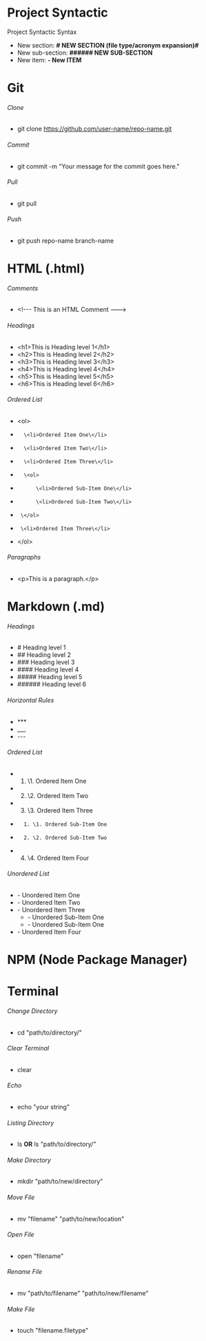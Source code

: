 <!--- ********************** Syntactic START  **********************--->

# **Project Syntactic** #

Project Syntactic Syntax
- New section: **# NEW SECTION (file type/acronym expansion)#**
- New sub-section: **###### NEW SUB-SECTION**
- New item: **- New ITEM**

<!--- ********************** Syntactic End  **********************--->





<!--- ********************** Git START **********************--->

# Git

###### Clone
- git clone https://github.com/user-name/repo-name.git

###### Commit
- git commit -m "Your message for the commit goes here."

###### Pull
- git pull 

###### Push
- git push repo-name branch-name

<!--- ********************** Git END **********************--->





<!--- ********************** HTML START  **********************--->

# HTML (.html) #

###### Comments
- \<!--- This is an HTML Comment --->

###### Headings

- \<h1>This is Heading level 1\</h1>
- \<h2>This is Heading level 2\</h2>
- \<h3>This is Heading level 3\</h3>
- \<h4>This is Heading level 4\</h4>
- \<h5>This is Heading level 5\</h5>
- \<h6>This is Heading level 6\</h6>

###### Ordered List

-   \<ol> 
-       \<li>Ordered Item One\</li>
-       \<li>Ordered Item Two\</li>
-       \<li>Ordered Item Three\</li>
-       \<ol>
-           \<li>Ordered Sub-Item One\</li>
-           \<li>Ordered Sub-Item Two\</li>
-      \</ol>
-      \<li>Ordered Item Three\</li>
-  \</ol>


###### Paragraphs

- \<p>This is a paragraph.\</p>

<!--- ********************** HTML END  **********************--->





<!--- ********************** Markdown START  **********************--->

# Markdown (.md) #

###### Headings

- \# Heading level 1
- \## Heading level 2
- \### Heading level 3
- \#### Heading level 4
- \##### Heading level 5
- \###### Heading level 6

###### Horizontal Rules

- \***
- \___
- \---

###### Ordered List
-   1. \1. Ordered Item One
-   2. \2. Ordered Item Two
-   3. \3. Ordered Item Three
-       1. \1. Ordered Sub-Item One
-       2. \2. Ordered Sub-Item Two
-   4. \4. Ordered Item Four

###### Unordered List
- \- Unordered Item One
- \- Unordered Item Two
- \- Unordered Item Three
    -    \- Unordered Sub-Item One
    -    \- Unordered Sub-Item One
- \- Unordered Item Four

<!--- ********************** Markdown END  **********************--->





<!--- ********************** NPM START  **********************--->

# NPM (Node Package Manager) #

<!--- ********************** NPM END  **********************--->





<!--- ********************** Terminal START  **********************--->

# Terminal #

###### Change Directory
- cd "path/to/directory/"

###### Clear Terminal
- clear

###### Echo
- echo "your string"

###### Listing Directory
- ls **OR** ls "path/to/directory/"

###### Make Directory
- mkdir "path/to/new/directory"

###### Move File
- mv "filename" "path/to/new/location"

###### Open File
- open "filename"

###### Rename File
- mv "path/to/filename" "path/to/new/filename"

###### Make File
- touch "filename.filetype"

<!--- ********************** Terminal END  **********************--->
